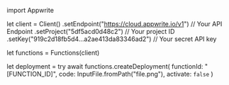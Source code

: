 import Appwrite

let client = Client()
    .setEndpoint("https://cloud.appwrite.io/v1") // Your API Endpoint
    .setProject("5df5acd0d48c2") // Your project ID
    .setKey("919c2d18fb5d4...a2ae413da83346ad2") // Your secret API key

let functions = Functions(client)

let deployment = try await functions.createDeployment(
    functionId: &quot;[FUNCTION_ID]&quot;,
    code: InputFile.fromPath(&quot;file.png&quot;),
    activate: `false`
)

